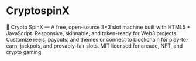# CryptospinX
🎰 Crypto SpinX — A free, open-source 3×3 slot machine built with HTML5 + JavaScript. Responsive, skinnable, and token-ready for Web3 projects. Customize reels, payouts, and themes or connect to blockchain for play-to-earn, jackpots, and provably-fair slots. MIT licensed for arcade, NFT, and crypto gaming.
